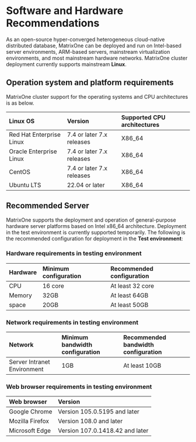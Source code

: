 # Software and Hardware Recommendations

As an open-source hyper-converged heterogeneous cloud-native distributed database, MatrixOne can be deployed and run on Intel-based server environments, ARM-based servers, mainstream virtualization environments, and most mainstream hardware networks. MatrixOne cluster deployment currently supports mainstream **Linux**.

## Operation system and platform requirements

 MatrixOne cluster support for the operating systems and CPU architectures is as below.

| Linux OS                 | Version                      | Supported CPU architectures |
| :----------------------- | :------------------------ | :------------ |
| Red Hat Enterprise Linux | 7.4 or later 7.x releases | X86_64 |
| Oracle Enterprise Linux  | 7.4 or later 7.x releases | X86_64 |
| CentOS                   | 7.4 or later 7.x releases | X86_64|
| Ubuntu LTS               | 22.04 or later            | X86_64 |

## Recommended Server

MatrixOne supports the deployment and operation of general-purpose hardware server platforms based on Intel x86_64 architecture. Deployment in the test environment is currently supported temporarily. The following is the recommended configuration for deployment in the **Test environment**:

### Hardware requirements in testing environment

| Hardware      | Minimum configuration             |Recommended configuration|
| :------------ | :---------------- |:--------------- |
|CPU| 16 core | At least 32 core|
|Memory|32GB |At least 64GB|
|space |20GB|At least 50GB |

### Network requirements in testing environment

| Network      | Minimum bandwidth configuration              |Recommended bandwidth configuration|
| :------------ | :---------------- |:--------------- |
|Server Intranet Environment|1GB|At least 10GB|

### Web browser requirements in testing environment

| Web browser                | Version                      |
| :----------------------- | :------------------------ |
|Google Chrome|Version 105.0.5195 and later|
|Mozilla Firefox|Version 108.0  and later|
|Microsoft Edge|Version 107.0.1418.42  and later|

